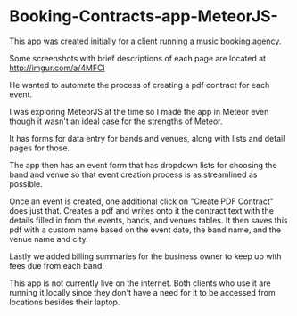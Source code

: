 # Booking-Contracts-app-MeteorJS-

This app was created initially for a client running a music booking agency. 

Some screenshots with brief descriptions of each page are located at http://imgur.com/a/4MFCi

He wanted to automate the process of creating a pdf contract for each event.

I was exploring MeteorJS at the time so I made the app in Meteor even though it wasn't an ideal case for the strengths of Meteor.

It has forms for data entry for bands and venues, along with lists and detail pages for those.

The app then has an event form that has dropdown lists for choosing the band and venue so that event creation process is as
streamlined as possible.

Once an event is created, one additional click on "Create PDF Contract" does just that. Creates a pdf and writes onto it
the contract text with the details filled in from the events, bands, and venues tables. It then saves this pdf with a custom name based
on the event date, the band name, and the venue name and city.

Lastly we added billing summaries for the business owner to keep up with fees due from each band.

This app is not currently live on the internet. Both clients who use it are running it locally since they don't have a need for it to be
accessed from locations besides their laptop.

